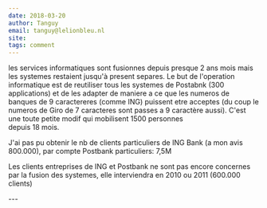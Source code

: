 ```yaml
---
date: 2018-03-20
author: Tanguy
email: tanguy@lelionbleu.nl
site: 
tags: comment
---
```


<p>les services informatiques sont fusionnes depuis presque 2 ans mois mais les systemes restaient jusqu'à present separes. Le but de l'operation informatique est de reutiliser tous les systemes de Postabnk (300 applications) et de les adapter de maniere a ce que les numeros de banques de 9 caractereres (comme ING) puissent etre acceptes (du coup le numeros de Giro de 7 caracteres sont passes a 9 caractère aussi). C'est une toute petite modif qui mobilisent 1500 personnes<br />
depuis 18 mois.</p>



<p>J'ai pas pu obtenir le nb de clients particuliers de ING Bank (a mon avis<br />
800.000), par compte Postbank particuliers: 7,5M</p>


<p>Les clients entreprises de ING et Postbank ne sont pas encore concernes par la fusion des systemes, elle interviendra en 2010 ou 2011 (600.000 clients)</p>
---